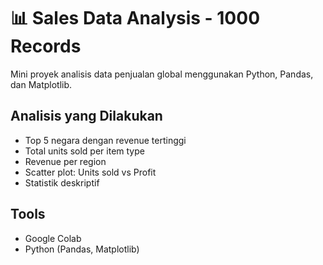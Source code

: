 # 📊 Sales Data Analysis - 1000 Records

Mini proyek analisis data penjualan global menggunakan Python, Pandas, dan Matplotlib.

## Analisis yang Dilakukan
- Top 5 negara dengan revenue tertinggi
- Total units sold per item type
- Revenue per region
- Scatter plot: Units sold vs Profit
- Statistik deskriptif

## Tools
- Google Colab
- Python (Pandas, Matplotlib)
